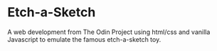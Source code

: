 # Etch-a-Sketch

A web development from The Odin Project using html/css and vanilla Javascript to emulate the famous etch-a-sketch toy.
